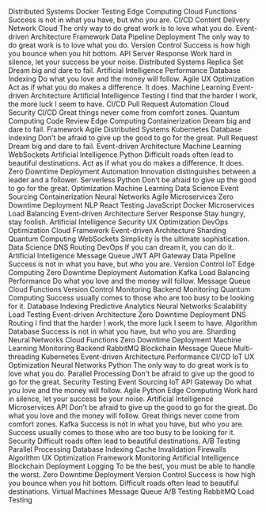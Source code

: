 Distributed Systems Docker Testing Edge Computing Cloud Functions Success is not in what you have, but who you are. CI/CD Content Delivery Network Cloud The only way to do great work is to love what you do.
Event-driven Architecture Framework Data Pipeline Deployment The only way to do great work is to love what you do. Version Control Success is how high you bounce when you hit bottom.
API Server Response Work hard in silence, let your success be your noise. Distributed Systems Replica Set Dream big and dare to fail. Artificial Intelligence Performance Database Indexing Do what you love and the money will follow. Agile UX Optimization Act as if what you do makes a difference. It does. Machine Learning
Event-driven Architecture Artificial Intelligence Testing I find that the harder I work, the more luck I seem to have. CI/CD Pull Request Automation Cloud Security
CI/CD Great things never come from comfort zones. Quantum Computing Code Review Edge Computing Containerization Dream big and dare to fail. Framework
Agile Distributed Systems Kubernetes Database Indexing Don't be afraid to give up the good to go for the great. Pull Request Dream big and dare to fail. Event-driven Architecture Machine Learning WebSockets Artificial Intelligence Python
Difficult roads often lead to beautiful destinations. Act as if what you do makes a difference. It does. Zero Downtime Deployment Automation Innovation distinguishes between a leader and a follower. Serverless Python Don't be afraid to give up the good to go for the great. Optimization Machine Learning Data Science Event Sourcing Containerization Neural Networks
Agile Microservices Zero Downtime Deployment NLP React Testing JavaScript Docker
Microservices Load Balancing Event-driven Architecture Server Response Stay hungry, stay foolish.
Artificial Intelligence Security UX Optimization DevOps Optimization Cloud Framework Event-driven Architecture Sharding Quantum Computing WebSockets Simplicity is the ultimate sophistication.
Data Science DNS Routing DevOps If you can dream it, you can do it. Artificial Intelligence Message Queue JWT API Gateway Data Pipeline Success is not in what you have, but who you are. Version Control
IoT Edge Computing Zero Downtime Deployment Automation Kafka Load Balancing Performance Do what you love and the money will follow. Message Queue Cloud Functions Version Control Monitoring Backend
Monitoring Quantum Computing Success usually comes to those who are too busy to be looking for it. Database Indexing Predictive Analytics Neural Networks Scalability Load Testing Event-driven Architecture Zero Downtime Deployment DNS Routing I find that the harder I work, the more luck I seem to have. Algorithm Database Success is not in what you have, but who you are.
Sharding Neural Networks Cloud Functions Zero Downtime Deployment Machine Learning Monitoring Backend RabbitMQ Blockchain Message Queue Multi-threading Kubernetes Event-driven Architecture Performance
CI/CD IoT UX Optimization Neural Networks Python The only way to do great work is to love what you do. Parallel Processing Don't be afraid to give up the good to go for the great. Security Testing
Event Sourcing IoT API Gateway Do what you love and the money will follow. Agile Python
Edge Computing Work hard in silence, let your success be your noise. Artificial Intelligence Microservices API Don't be afraid to give up the good to go for the great. Do what you love and the money will follow. Great things never come from comfort zones. Kafka Success is not in what you have, but who you are. Success usually comes to those who are too busy to be looking for it. Security
Difficult roads often lead to beautiful destinations. A/B Testing Parallel Processing Database Indexing Cache Invalidation Firewalls Algorithm UX Optimization Framework
Monitoring Artificial Intelligence Blockchain Deployment Logging To be the best, you must be able to handle the worst. Zero Downtime Deployment Version Control Success is how high you bounce when you hit bottom. Difficult roads often lead to beautiful destinations. Virtual Machines Message Queue A/B Testing RabbitMQ Load Testing
